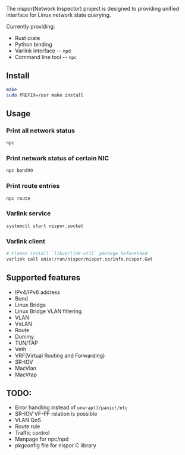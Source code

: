 The nispor(Network Inspector) project is designed to providing unified
interface for Linux network state querying.

Currently providing:
 * Rust crate
 * Python binding
 * Varlink interface -- `npd`
 * Command line tool -- `npc`

## Install

```bash
make
sudo PREFIX=/usr make install
```

## Usage

### Print all network status

```bash
npc
```

### Print network status of certain NIC

```bash
npc bond99
```

### Print route entries

```bash
npc route
```

### Varlink service

```bash
systemctl start nispor.socket
```

### Varlink client

```bash
# Please install `libvarlink-util` pacakge beforehand
varlink call unix:/run/nispor/nispor.so/info.nispor.Get
```

## Supported features
 * IPv4/IPv6 address
 * Bond
 * Linux Bridge
 * Linux Bridge VLAN filtering
 * VLAN
 * VxLAN
 * Route
 * Dummy
 * TUN/TAP
 * Veth
 * VRF(Virtual Routing and Forwarding)
 * SR-IOV
 * MacVlan
 * MacVtap

## TODO:
 * Error handling instead of `unwrap()/panic!/etc`
 * SR-IOV VF-PF relation is possible
 * VLAN QoS
 * Route rule
 * Traffic control
 * Manpage for npc/npd
 * pkgconfig file for nispor C library
